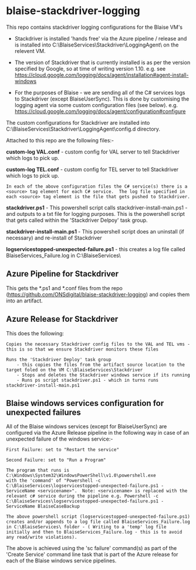# blaise-stackdriver-logging

This repo contains stackdriver logging configurations for the Blaise VM's

- Stackdriver is installed 'hands free' via the Azure pipeline / release and is installed into C:\BlaiseServices\Stackdriver\LoggingAgent\ on the relevent VM.

- The version of Stackdriver that is currently installed is as per the version specified by Google, so at time of writing version 1.10.  e.g. see https://cloud.google.com/logging/docs/agent/installation#agent-install-windows

- For the purposes of Blaise - we are sending all of the C# services logs to Stackdriver (except BlaiseUserSync).
This is done by customising the logging agent via some custom configuration files (see below). e.g. https://cloud.google.com/logging/docs/agent/configuration#configure

The custom configurations for Stackdriver are installed into C:\BlaiseServices\Stackdriver\LoggingAgent\config.d directory. 

Attached to this repo are the following files:-

   **custom-log VAL.conf** - custom config for VAL server to tell Stackdriver which logs to pick up.
   
   **custom-log TEL.conf** - custom config for TEL server to tell Stackdriver which logs to pick up.

    In each of the above configuration files the C# service(s) there is a <source> tag element for each C# service.  The log file specified in each <source> tag element is the file that gets pushed to Stackdriver. 

   **stackdriver.ps1** - This powershell script calls stackdriver-install-main.ps1 - and outputs to a txt file for logging purposes. This is the powershell script that gets called within the 'Stackdriver Delpoy' task group.

   **stackdriver-install-main.ps1** - This powershell script does an uninstall (if necessary) and re-install of Stackdriver
    
   **logservicestopped-unexpected-failure.ps1** - this creates a log file called BlaiseServices_Failure.log in C:\BlaiseServices\


## Azure Pipeline for Stackdriver

This gets the *.ps1 and *.conf files from the repo (https://github.com/ONSdigital/blaise-stackdriver-logging) and copies them into an artifact.

## Azure Release for Stackdriver

This does the following:
    
    Copies the necessary Stackdriver config files to the VAL and TEL vms - this is so that we ensure Stackdriver monitors these files
    
    Runs the 'Stackdriver Deploy' task group 
        - this copies the files from the artifact source location to the target foled on the VM C:\BlaiseServices\Stackdriver
        - Stops and deletes the Stackdriver windows service if its running
        - Runs ps script stackdriver.ps1 - which in turns runs stackdriver-install-main.ps1
    
## Blaise windows services configuration for unexpected failures

All of the Blaise windows services (except for BlaiseUserSync) are configured via the Azure Release pipeline in the following way in case of an unexpected failure of the windows service:-

    First Failure: set to "Restart the service"

    Second Failure: set to "Run a Program"

    The program that runs is C:\Windows\System32\WindowsPowerShell\v1.0\powershell.exe
    with the 'command' of "Powershell -c C:\BlaiseServices\logservicestopped-unexpected-failure.ps1 -ServiceName <servicename>".  Note: <servicename> is replaced with the relevant c# service during the pipeline e.g. Powershell -c    C:\BlaiseServices\logservicestopped-unexpected-failure.ps1 -ServiceName BlaiseCaseBackup

    The above powershell script (logservicestopped-unexpected-failure.ps1) creates and/or appends to a log file called BlaiseServices_Failure.log in C:\BlaiseServices\ folder - ( Writing to a 'temp' log file initially and then to BlaiseServices_Failure.log - this is to avoid any read/write violations).

The above is achieved using the 'sc failure' command(s) as part of the 'Create Service' command line task that is part of the Azure release for each of the Blaise windows service pipelines.
